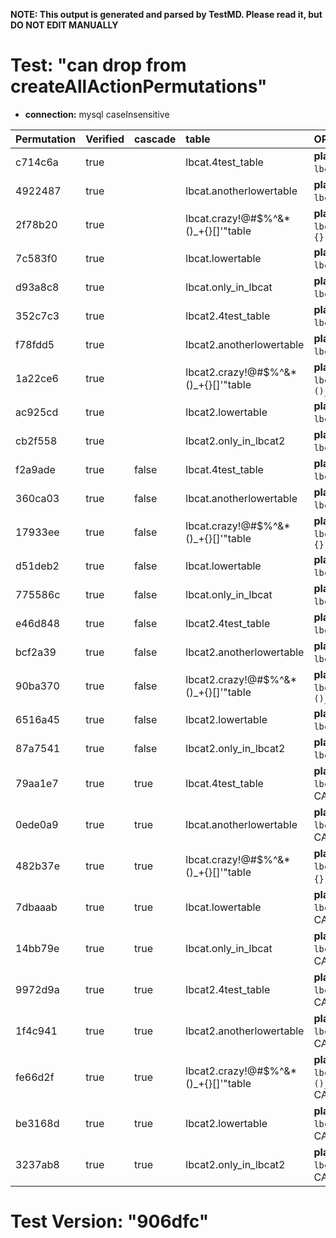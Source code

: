 **NOTE: This output is generated and parsed by TestMD. Please read it, but DO NOT EDIT MANUALLY**

# Test: "can drop from createAllActionPermutations" #

- **connection:** mysql caseInsensitive

| Permutation | Verified | cascade | table                                | OPERATIONS
| :---------- | :------- | :------ | :----------------------------------- | :------
| c714c6a     | true     |         | lbcat.4test_table                    | **plan**: DROP TABLE `lbcat`.`4test_table`
| 4922487     | true     |         | lbcat.anotherlowertable              | **plan**: DROP TABLE `lbcat`.`anotherlowertable`
| 2f78b20     | true     |         | lbcat.crazy!@#\$%^&*()_+{}[]'"table  | **plan**: DROP TABLE `lbcat`.`crazy!@#\$%^&*()_+{}[]'"table`
| 7c583f0     | true     |         | lbcat.lowertable                     | **plan**: DROP TABLE `lbcat`.`lowertable`
| d93a8c8     | true     |         | lbcat.only_in_lbcat                  | **plan**: DROP TABLE `lbcat`.`only_in_lbcat`
| 352c7c3     | true     |         | lbcat2.4test_table                   | **plan**: DROP TABLE `lbcat2`.`4test_table`
| f78fdd5     | true     |         | lbcat2.anotherlowertable             | **plan**: DROP TABLE `lbcat2`.`anotherlowertable`
| 1a22ce6     | true     |         | lbcat2.crazy!@#\$%^&*()_+{}[]'"table | **plan**: DROP TABLE `lbcat2`.`crazy!@#\$%^&*()_+{}[]'"table`
| ac925cd     | true     |         | lbcat2.lowertable                    | **plan**: DROP TABLE `lbcat2`.`lowertable`
| cb2f558     | true     |         | lbcat2.only_in_lbcat2                | **plan**: DROP TABLE `lbcat2`.`only_in_lbcat2`
| f2a9ade     | true     | false   | lbcat.4test_table                    | **plan**: DROP TABLE `lbcat`.`4test_table`
| 360ca03     | true     | false   | lbcat.anotherlowertable              | **plan**: DROP TABLE `lbcat`.`anotherlowertable`
| 17933ee     | true     | false   | lbcat.crazy!@#\$%^&*()_+{}[]'"table  | **plan**: DROP TABLE `lbcat`.`crazy!@#\$%^&*()_+{}[]'"table`
| d51deb2     | true     | false   | lbcat.lowertable                     | **plan**: DROP TABLE `lbcat`.`lowertable`
| 775586c     | true     | false   | lbcat.only_in_lbcat                  | **plan**: DROP TABLE `lbcat`.`only_in_lbcat`
| e46d848     | true     | false   | lbcat2.4test_table                   | **plan**: DROP TABLE `lbcat2`.`4test_table`
| bcf2a39     | true     | false   | lbcat2.anotherlowertable             | **plan**: DROP TABLE `lbcat2`.`anotherlowertable`
| 90ba370     | true     | false   | lbcat2.crazy!@#\$%^&*()_+{}[]'"table | **plan**: DROP TABLE `lbcat2`.`crazy!@#\$%^&*()_+{}[]'"table`
| 6516a45     | true     | false   | lbcat2.lowertable                    | **plan**: DROP TABLE `lbcat2`.`lowertable`
| 87a7541     | true     | false   | lbcat2.only_in_lbcat2                | **plan**: DROP TABLE `lbcat2`.`only_in_lbcat2`
| 79aa1e7     | true     | true    | lbcat.4test_table                    | **plan**: DROP TABLE `lbcat`.`4test_table` CASCADE
| 0ede0a9     | true     | true    | lbcat.anotherlowertable              | **plan**: DROP TABLE `lbcat`.`anotherlowertable` CASCADE
| 482b37e     | true     | true    | lbcat.crazy!@#\$%^&*()_+{}[]'"table  | **plan**: DROP TABLE `lbcat`.`crazy!@#\$%^&*()_+{}[]'"table` CASCADE
| 7dbaaab     | true     | true    | lbcat.lowertable                     | **plan**: DROP TABLE `lbcat`.`lowertable` CASCADE
| 14bb79e     | true     | true    | lbcat.only_in_lbcat                  | **plan**: DROP TABLE `lbcat`.`only_in_lbcat` CASCADE
| 9972d9a     | true     | true    | lbcat2.4test_table                   | **plan**: DROP TABLE `lbcat2`.`4test_table` CASCADE
| 1f4c941     | true     | true    | lbcat2.anotherlowertable             | **plan**: DROP TABLE `lbcat2`.`anotherlowertable` CASCADE
| fe66d2f     | true     | true    | lbcat2.crazy!@#\$%^&*()_+{}[]'"table | **plan**: DROP TABLE `lbcat2`.`crazy!@#\$%^&*()_+{}[]'"table` CASCADE
| be3168d     | true     | true    | lbcat2.lowertable                    | **plan**: DROP TABLE `lbcat2`.`lowertable` CASCADE
| 3237ab8     | true     | true    | lbcat2.only_in_lbcat2                | **plan**: DROP TABLE `lbcat2`.`only_in_lbcat2` CASCADE

# Test Version: "906dfc" #